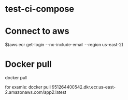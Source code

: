 # test-ci-compose

# Connect to aws
$(aws ecr get-login --no-include-email --region us-east-2)

# Docker pull
docker pull <image uri>
  
  for examle: docker pull 951264400542.dkr.ecr.us-east-2.amazonaws.com/app2:latest
 
